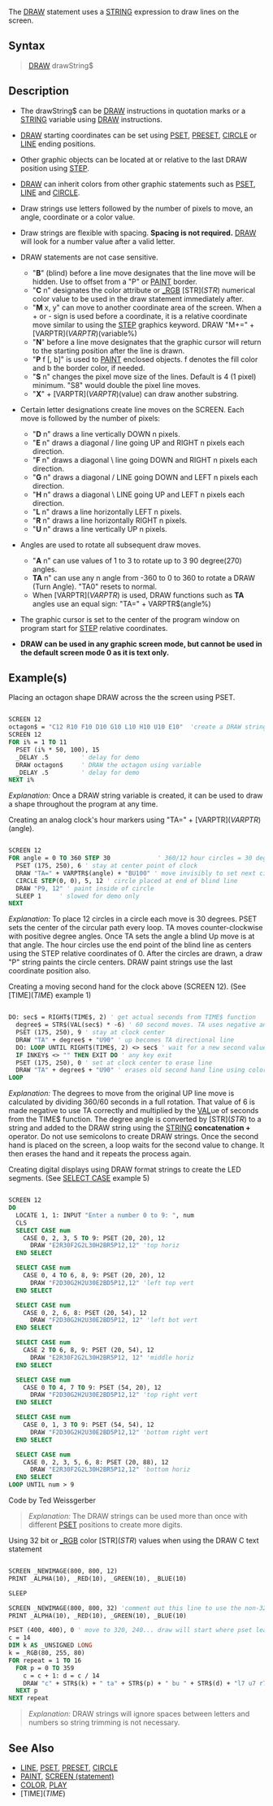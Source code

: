 The [DRAW](DRAW) statement uses a [STRING](STRING) expression to draw lines on the screen.

## Syntax

> [DRAW](DRAW) drawString$

## Description

* The drawString$ can be [DRAW](DRAW) instructions in quotation marks or a [STRING](STRING) variable using [DRAW](DRAW) instructions.
* [DRAW](DRAW) starting coordinates can be set using [PSET](PSET), [PRESET](PRESET), [CIRCLE](CIRCLE) or [LINE](LINE) ending positions.
* Other graphic objects can be located at or relative to the last DRAW position using [STEP](STEP). 
* [DRAW](DRAW) can inherit colors from other graphic statements such as [PSET](PSET), [LINE](LINE) and [CIRCLE](CIRCLE).
* Draw strings use letters followed by the number of pixels to move, an angle, coordinate or a color value.
* Draw strings are flexible with spacing. **Spacing is not required.** [DRAW](DRAW) will look for a number value after a valid letter.
* DRAW statements are not case sensitive.
  * "**B**" (blind) before a line move designates that the line move will be hidden. Use to offset from a "P" or [PAINT](PAINT) border.
  * "**C** n" designates the color attribute or [_RGB](_RGB) [STR$](STR$) numerical color value to be used in the draw statement immediately after.
  * "**M** x, y" can move to another coordinate area of the screen. When a + or - sign is used before a coordinate, it is a relative coordinate move similar to using the [STEP](STEP) graphics keyword. DRAW "M+=" + [VARPTR$](VARPTR$)(variable%)
  * "**N**" before a line move designates that the graphic cursor will return to the starting position after the line is drawn.
  * "**P** f [, b]" is used to [PAINT](PAINT) enclosed objects. f denotes the fill color and b the border color, if needed.
  * "**S** n" changes the pixel move size of the lines. Default is 4 (1 pixel) minimum. "S8" would double the pixel line moves.
  * "**X**" + [VARPTR$](VARPTR$)(value) can draw another substring.

* Certain letter designations create line moves on the SCREEN. Each move is followed by the number of pixels:
  * "**D** n" draws a line vertically DOWN n pixels.
  * "**E** n" draws a diagonal / line going UP and RIGHT n pixels each direction.
  * "**F** n" draws a diagonal \ line going DOWN and RIGHT n pixels each direction.
  * "**G** n" draws a diagonal / LINE going DOWN and LEFT n pixels each direction.
  * "**H** n" draws a diagonal \ LINE going UP and LEFT n pixels each direction.
  * "**L** n" draws a line horizontally LEFT n pixels.
  * "**R** n" draws a line horizontally RIGHT n pixels.
  * "**U** n" draws a line vertically UP n pixels.

* Angles are used to rotate all subsequent draw moves.
  * "**A** n" can use values of 1 to 3 to rotate up to 3 90 degree(270) angles.
  * **TA** n" can use any n angle from -360 to 0 to 360 to rotate a DRAW (Turn Angle). "TA0" resets to normal.
  * When [VARPTR$](VARPTR$) is used, DRAW functions such as **TA** angles use an equal sign: "TA=" + VARPTR$(angle%)
* The graphic cursor is set to the center of the program window on program start for [STEP](STEP) relative coordinates.
* **DRAW can be used in any graphic screen mode, but cannot be used in the default screen mode 0 as it is text only.** 

## Example(s)

Placing an octagon shape DRAW across the the screen using PSET.

```vb

SCREEN 12
octagon$ = "C12 R10 F10 D10 G10 L10 H10 U10 E10"  'create a DRAW string value
SCREEN 12
FOR i% = 1 TO 11
  PSET (i% * 50, 100), 15
  _DELAY .5         ' delay for demo
  DRAW octagon$     ' DRAW the octagon using variable
  _DELAY .5         ' delay for demo 
NEXT i% 

```

*Explanation:* Once a DRAW string variable is created, it can be used to draw a shape throughout the program at any time. 

Creating an analog clock's hour markers using "TA=" + [VARPTR$](VARPTR$)(angle).

```vb

SCREEN 12
FOR angle = 0 TO 360 STEP 30             ' 360/12 hour circles = 30 degrees apart  
  PSET (175, 250), 6 ' stay at center point of clock
  DRAW "TA=" + VARPTR$(angle) + "BU100" ' move invisibly to set next circle's center point
  CIRCLE STEP(0, 0), 5, 12 ' circle placed at end of blind line
  DRAW "P9, 12" ' paint inside of circle 
  SLEEP 1     ' slowed for demo only
NEXT 

```

*Explanation:* To place 12 circles in a circle each move is 30 degrees. PSET sets the center of the circular path every loop. TA moves counter-clockwise with positive degree angles. Once TA sets the angle a blind Up move is at that angle. The hour circles use the end point of the blind line as centers using the STEP relative coordinates of 0. After the circles are drawn, a draw "P" string paints the circle centers. DRAW paint strings use the last coordinate position also.

Creating a moving second hand for the clock above (SCREEN 12). (See [TIME$](TIME$) example 1)

```vb

DO: sec$ = RIGHT$(TIME$, 2) ' get actual seconds from TIME$ function
  degree$ = STR$(VAL(sec$) * -6) ' 60 second moves. TA uses negative angles for clockwise moves
  PSET (175, 250), 9 ' stay at clock center
  DRAW "TA" + degree$ + "U90" ' up becomes TA directional line
  DO: LOOP UNTIL RIGHT$(TIME$, 2) <> sec$ ' wait for a new second value
  IF INKEY$ <> "" THEN EXIT DO ' any key exit
  PSET (175, 250), 0 ' set at clock center to erase line
  DRAW "TA" + degree$ + "U90" ' erases old second hand line using color 0 from PSET
LOOP

```

*Explanation:* The degrees to move from the original UP line move is calculated by dividing 360/60 seconds in a full rotation. That value of 6 is made negative to use TA correctly and multiplied by the [VAL](VAL)ue of seconds from the TIME$ function. The degree angle is converted by [STR$](STR$) to a string and added to the DRAW string using the [STRING](STRING) **concatenation +** operator. Do not use semicolons to create DRAW strings. Once the second hand is placed on the screen, a loop waits for the second value to change. It then erases the hand and it repeats the process again.

Creating digital displays using DRAW format strings to create the LED segments. (See [SELECT CASE](SELECT-CASE) example 5)

```vb

SCREEN 12
DO
  LOCATE 1, 1: INPUT "Enter a number 0 to 9: ", num
  CLS
  SELECT CASE num
    CASE 0, 2, 3, 5 TO 9: PSET (20, 20), 12
      DRAW "E2R30F2G2L30H2BR5P12,12" 'top horiz
  END SELECT

  SELECT CASE num
    CASE 0, 4 TO 6, 8, 9: PSET (20, 20), 12
      DRAW "F2D30G2H2U30E2BD5P12,12" 'left top vert
  END SELECT

  SELECT CASE num
    CASE 0, 2, 6, 8: PSET (20, 54), 12
      DRAW "F2D30G2H2U30E2BD5P12, 12" 'left bot vert
  END SELECT

  SELECT CASE num
    CASE 2 TO 6, 8, 9: PSET (20, 54), 12
      DRAW "E2R30F2G2L30H2BR5P12, 12" 'middle horiz
  END SELECT

  SELECT CASE num
    CASE 0 TO 4, 7 TO 9: PSET (54, 20), 12
      DRAW "F2D30G2H2U30E2BD5P12,12" 'top right vert
  END SELECT

  SELECT CASE num
    CASE 0, 1, 3 TO 9: PSET (54, 54), 12
      DRAW "F2D30G2H2U30E2BD5P12,12" 'bottom right vert
  END SELECT

  SELECT CASE num
    CASE 0, 2, 3, 5, 6, 8: PSET (20, 88), 12
      DRAW "E2R30F2G2L30H2BR5P12,12" 'bottom horiz
  END SELECT
LOOP UNTIL num > 9 

```

Code by Ted Weissgerber

> *Explanation:* The DRAW strings can be used more than once with different [PSET](PSET) positions to create more digits.

Using 32 bit or [_RGB](_RGB) color [STR$](STR$) values when using the DRAW C text statement

```vb

SCREEN _NEWIMAGE(800, 800, 12)
PRINT _ALPHA(10), _RED(10), _GREEN(10), _BLUE(10)

SLEEP

SCREEN _NEWIMAGE(800, 800, 32) 'comment out this line to use the non-32 bit screen mode 12
PRINT _ALPHA(10), _RED(10), _GREEN(10), _BLUE(10)

PSET (400, 400), 0 ' move to 320, 240... draw will start where pset leaves off
c = 14
DIM k AS _UNSIGNED LONG
k = _RGB(80, 255, 80)
FOR repeat = 1 TO 16
  FOR p = 0 TO 359
    c = c + 1: d = c / 14
    DRAW "c" + STR$(k) + " ta" + STR$(p) + " bu " + STR$(d) + "l7 u7 r7 d7 bd " + STR$(d)
  NEXT p
NEXT repeat

```

> *Explanation:* DRAW strings will ignore spaces between letters and numbers so string trimming is not necessary.

## See Also
 
* [LINE](LINE), [PSET](PSET), [PRESET](PRESET), [CIRCLE](CIRCLE)
* [PAINT](PAINT), [SCREEN (statement)](SCREEN-(statement))
* [COLOR](COLOR), [PLAY](PLAY)
* [TIME$](TIME$)
